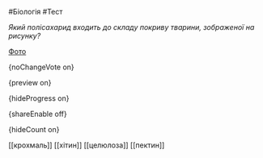 #Біологія #Тест

*Який полісахарид входить до складу покриву тварини, зображеної на рисунку?*

[Фото](https://zno.osvita.ua//doc/images/znotest/21/2182/bio-2011_42_2182.jpg)

{noChangeVote on}

{preview on}

{hideProgress on}

{shareEnable off}

{hideCount on}

[[крохмаль]]
[[хітин]]
[[целюлоза]]
[[пектин]]
